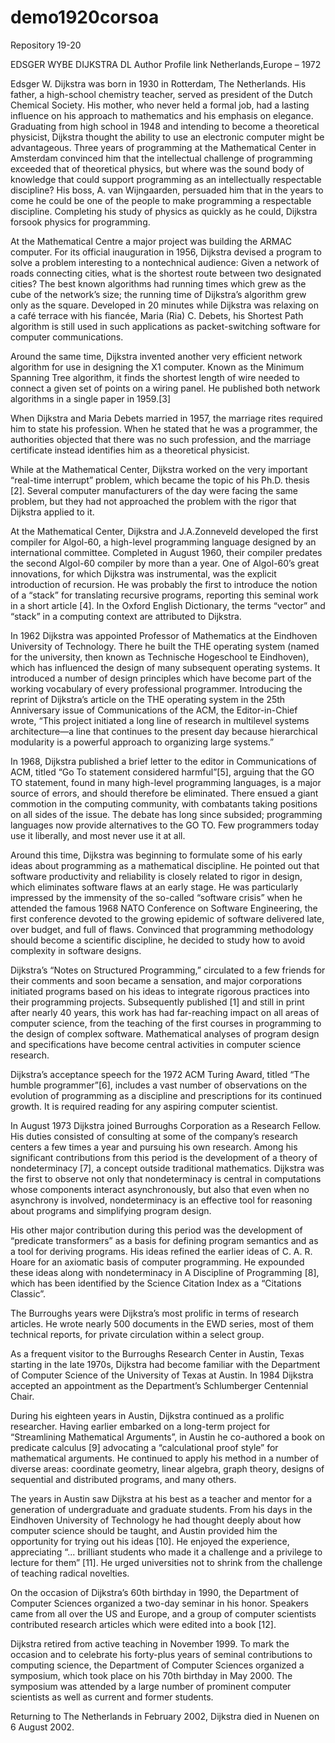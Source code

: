 # demo1920corsoa
Repository 19-20

EDSGER WYBE DIJKSTRA DL Author Profile link
Netherlands,Europe – 1972

Edsger W. Dijkstra was born in 1930 in Rotterdam, The Netherlands. His father, a high-school chemistry teacher, served as president of the Dutch Chemical Society. His mother, who never held a formal job, had a lasting influence on his approach to mathematics and his emphasis on elegance.
Graduating from high school in 1948 and intending to become a theoretical physicist, Dijkstra thought the ability to use an electronic computer might be advantageous. Three years of programming at the Mathematical Center in Amsterdam convinced him that the intellectual challenge of programming exceeded that of theoretical physics, but where was the sound body of knowledge that could support programming as an intellectually respectable discipline? His boss, A. van Wijngaarden, persuaded him that in the years to come he could be one of the people to make programming a respectable discipline. Completing his study of physics as quickly as he could, Dijkstra forsook physics for programming.

At the Mathematical Centre a major project was building the ARMAC computer. For its official inauguration in 1956, Dijkstra devised a program to solve a problem interesting to a nontechnical audience: Given a network of roads connecting cities, what is the shortest route between two designated cities? The best known algorithms had running times which grew as the cube of the network’s size; the running time of Dijkstra’s algorithm grew only as the square. Developed in 20 minutes while Dijkstra was relaxing on a café terrace with his fiancée, Maria (Ria) C. Debets, his Shortest Path algorithm is still used in such applications as packet-switching software for computer communications.

Around the same time, Dijkstra invented another very efficient network algorithm for use in designing the X1 computer. Known as the Minimum Spanning Tree algorithm, it finds the shortest length of wire needed to connect a given set of points on a wiring panel. He published both network algorithms in a single paper in 1959.[3]  

When Dijkstra and Maria Debets married in 1957, the marriage rites required him to state his profession. When he stated that he was a programmer, the authorities objected that there was no such profession, and the marriage certificate instead identifies him as a theoretical physicist.

While at the Mathematical Center, Dijkstra worked on the very important “real-time interrupt” problem, which became the topic of his Ph.D. thesis [2].  Several computer manufacturers of the day were facing the same problem, but they had not approached the problem with the rigor that Dijkstra applied to it.

At the Mathematical Center, Dijkstra and J.A.Zonneveld developed the first compiler for Algol-60, a high-level programming language designed by an international committee. Completed in August 1960, their compiler predates the second Algol-60 compiler by more than a year. One of Algol-60’s great innovations, for which Dijkstra was instrumental, was the explicit introduction of recursion. He was probably the first to introduce the notion of a “stack” for translating recursive programs, reporting this seminal work in a short article [4].  In the Oxford English Dictionary, the terms “vector” and “stack” in a computing context are attributed to Dijkstra.

In 1962 Dijkstra was appointed Professor of Mathematics at the Eindhoven University of Technology. There he built the THE operating system (named for the university, then known as Technische Hogeschool te Eindhoven), which has influenced the design of many subsequent operating systems. It introduced a number of design principles which have become part of the working vocabulary of every professional programmer. Introducing the reprint of Dijkstra’s article on the THE operating system in the 25th Anniversary issue of Communications of the ACM, the Editor-in-Chief wrote, “This project initiated a long line of research in multilevel systems architecture—a line that continues to the present day because hierarchical modularity is a powerful approach to organizing large systems.”


In 1968, Dijkstra published a brief letter to the editor in Communications of ACM, titled “Go To statement considered harmful”[5], arguing that the GO TO statement, found in many high-level programming languages, is a major source of errors, and should therefore be eliminated. There ensued a giant commotion in the computing community, with combatants taking positions on all sides of the issue. The debate has long since subsided; programming languages now provide alternatives to the GO TO. Few programmers today use it liberally, and most never use it at all.
 

Around this time, Dijkstra was beginning to formulate some of his early ideas about programming as a mathematical discipline. He pointed out that software productivity and reliability is closely related to rigor in design, which eliminates software flaws at an early stage. He was particularly impressed by the immensity of the so-called “software crisis” when he attended the famous 1968 NATO Conference on Software Engineering, the first conference devoted to the growing epidemic of software delivered late, over budget, and full of flaws. Convinced that programming methodology should become a scientific discipline, he decided to study how to avoid complexity in software designs.
 

Dijkstra’s “Notes on Structured Programming,” circulated to a few friends for their comments and soon became a sensation, and major corporations initiated programs based on his ideas to integrate rigorous practices into their programming projects. Subsequently published [1] and still in print after nearly 40 years, this work has had far-reaching impact on all areas of computer science, from the teaching of the first courses in programming to the design of complex software. Mathematical analyses of program design and specifications have become central activities in computer science research.


Dijkstra’s acceptance speech for the 1972 ACM Turing Award, titled “The humble programmer”[6], includes a vast number of observations on the evolution of programming as a discipline and prescriptions for its continued growth. It is required reading for any aspiring computer scientist.

In August 1973 Dijkstra joined Burroughs Corporation as a Research Fellow. His duties consisted of consulting at some of the company’s research centers a few times a year and pursuing his own research. Among his significant contributions from this period is the development of a theory of nondeterminacy [7], a concept outside traditional mathematics. Dijkstra was the first to observe not only that nondeterminacy is central in computations whose components interact asynchronously, but also that even when no asynchrony is involved, nondeterminacy is an effective tool for reasoning about programs and simplifying program design.

His other major contribution during this period was the development of “predicate transformers” as a basis for defining program semantics and as a tool for deriving programs. His ideas refined the earlier ideas of C. A. R. Hoare for an axiomatic basis of computer programming. He expounded these ideas along with nondeterminacy in A Discipline of Programming [8], which has been identified by the Science Citation Index as a “Citations Classic”.

The Burroughs years were Dijkstra’s most prolific in terms of research articles. He wrote nearly 500 documents in the EWD series, most of them technical reports, for private circulation within a select group.

As a frequent visitor to the Burroughs Research Center in Austin, Texas starting in the late 1970s, Dijkstra had become familiar with the Department of Computer Science of the University of Texas at Austin. In 1984 Dijkstra accepted an appointment as the Department’s Schlumberger Centennial Chair.

During his eighteen years in Austin, Dijkstra continued as a prolific researcher. Having earlier embarked on a long-term project for “Streamlining Mathematical Arguments”, in Austin he co-authored a book on predicate calculus [9] advocating a “calculational proof style” for mathematical arguments. He continued to apply his method in a number of diverse areas: coordinate geometry, linear algebra, graph theory, designs of sequential and distributed programs, and many others.

The years in Austin saw Dijkstra at his best as a teacher and mentor for a generation of undergraduate and graduate students. From his days in the Eindhoven University of Technology he had thought deeply about how computer science should be taught, and Austin provided him the opportunity for trying out his ideas [10]. He enjoyed the experience, appreciating “... brilliant students who made it a challenge and a privilege to lecture for them” [11].  He urged universities not to shrink from the challenge of teaching radical novelties.

On the occasion of Dijkstra’s 60th birthday in 1990, the Department of Computer Sciences organized a two-day seminar in his honor. Speakers came from all over the US and Europe, and a group of computer scientists contributed research articles which were edited into a book [12]. 

Dijkstra retired from active teaching in November 1999. To mark the occasion and to celebrate his forty-plus years of seminal contributions to computing science, the Department of Computer Sciences organized a symposium, which took place on his 70th birthday in May 2000. The symposium was attended by a large number of prominent computer scientists as well as current and former students.

Returning to The Netherlands in February 2002, Dijkstra died in Nuenen on 6 August 2002.
